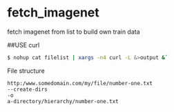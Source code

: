 # fetch_imagenet
fetch imagenet from list to build own train data 

##USE curl
```bash
$ nohup cat filelist | xargs -n4 curl -L &>output &`
```

File structure
```
http:/www.somedomain.com/my/file/number-one.txt
--create-dirs
-o
a-directory/hierarchy/number-one.txt
```
